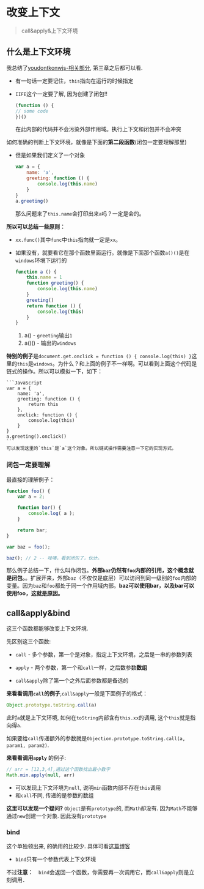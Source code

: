 # 改变上下文
> call&apply&上下文环境

## 什么是上下文环境

我总结了[youdontkonwjs-相关部分](https://github.com/JiangWeixian/JS-Books/blob/master/youdotkonwjs/scope%26closures/scopeandclosures.md), 第三章之后都可以看.

* 有一句话一定要记住，`this`指向在运行的时候指定
*  `IIFE`这个一定要了解, 因为创建了闭包!!

	```JavaScript
	(function () {
	// some code 
	})()
	```

	在此内部的代码并不会污染外部作用域。执行上下文和闭包并不会冲突

如何准确的判断上下文环境，就像是下面的**第二段函数**(闭包一定要理解那里)
* 但是如果我们定义了一个对象

	```js
	var a = {
		name: 'a',
		greeting: function () {
			console.log(this.name)
		}
	}
	a.greeting()
	```
	那么问题来了`this.name`会打印出来`a`吗？一定是会的。

**所以可以总结一些原则：**

* `xx.func()`其中`func`中`this`指向就一定是`xx`。
* 如果没有，就要看它在那个函数里面运行。就像是下面那个函数`a()()`是在`windows`环境下运行的
	```javascript
	function a () {
		this.name = 1
		function greeting() {
			console.log(this.name)
		}
		greeting()
		return function () {
			console.log(this)
		}
	}
	```

	1. a() - `greeting`输出`1`
	2. a()() - 输出的`windows`

**特别的例子**是`document.get.onclick = function () { console.log(this) }`这里的`this`是`windows`。为什么？和上面的例子不一样啊。可以看到上面这个代码是链式的操作。所以可以模拟一下，如下：

	```JavaScript
	var a = {
		name: 'a',
		greeting: function () {
			return this
		},
		onclick: function () {
			console.log(this)
		}
	}
	a.greeting().onclick()
	```
	可以发现这里的`this`是`a`这个对象。所以链式操作需要注意一下它的实现方式。

### 闭包一定要理解

最直接的理解例子：

```JavaScript
function foo() {
	var a = 2;

	function bar() {
		console.log( a );
	}

	return bar;
}

var baz = foo();

baz(); // 2 -- 哇噢，看到闭包了，伙计。
```

那么例子总结一下，什么叫作闭包。**外部`baz`仍然有`foo`内部的引用，这个概念就是闭包。**。扩展开来，外部`baz`（不仅仅是底层）可以访问到同一级别的`foo`内部的变量。因为`baz`和`foo`都处于同一个作用域内部。**baz可以使用bar，以及bar可以使用foo，这就是原因。**



## call&apply&bind

这三个函数都能够改变上下文环境.

先区别这三个函数:

* `call` - 多个参数，第一个是对象，指定上下文环境，之后是一串的参数列表

* `apply` - 两个参数，第一个和`call`一样，之后数参数**数组**

* `call&apply`除了第一个之外后面参数都是备选的

**来看看调用`call`的例子**,`call&apply`一般是下面例子的格式：

```javascript
Object.prototype.toString.call(a)
```

此时`a`就是上下文环境, 如何在`toString`内部含有`this.xx`的调用, 这个`this`就是指向得`a`. 

如果要给`call`传递额外的参数就是`Objection.prototype.toString.call(a, param1, param2)`.


**来看看调用`apply`** 的例子:

```javascript
// arr = [12,3,4],通过这个函数找出最小数字
Math.min.apply(null, arr)
```

* 可以发现上下文环境为`null`, 说明`min`函数内部不存在`this`调用
* 和`call`不同, 传递的是参数的数组

**这里可以发现一个疑问?** `Object`是有`prototype`的, 而`Math`却没有. 因为`Math`不能够通过`new`创建一个对象. 因此没有`prototype`

### bind

这个单独领出来, 的确用的比较少. 具体可看[这篇博客](http://web.jobbole.com/83642/)

* `bind`只有一个参数代表上下文环境

不过**注意：**　`bind`会返回一个函数，你需要再一次调用它，而`call&apply`则是立刻调用．